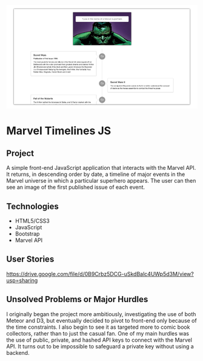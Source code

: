 ![alt text](marvel_screenshot3.png "Description goes here")

# Marvel Timelines JS

## Project

A simple front-end JavaScript application that interacts with the Marvel API. It returns, in descending order by date, a timeline of major events in the Marvel universe in which a particular superhero appears. The user can then see an image of the first published issue of each event.

## Technologies

* HTML5/CSS3
* JavaScript
* Bootstrap
* Marvel API

## User Stories

https://drive.google.com/file/d/0B9Crbz5DCG-uSkdBalc4UWp5d3M/view?usp=sharing

## Unsolved Problems or Major Hurdles

I originally began the project more ambitiously, investigating the use of both Meteor and D3, but eventually decided to pivot to front-end only because of the time constraints. I also begin to see it as targeted more to comic book collectors, rather than to just the casual fan. One of my main hurdles was the use of public, private, and hashed API keys to connect with the Marvel API. It turns out to be impossible to safeguard a private key without using a backend. 
